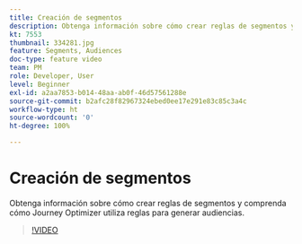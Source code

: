 ```yaml
---
title: Creación de segmentos
description: Obtenga información sobre cómo crear reglas de segmentos y comprenda cómo Journey Optimizer utiliza reglas para generar audiencias.
kt: 7553
thumbnail: 334281.jpg
feature: Segments, Audiences
doc-type: feature video
team: PM
role: Developer, User
level: Beginner
exl-id: a2aa7853-b014-48aa-ab0f-46d57561288e
source-git-commit: b2afc28f82967324ebed0ee17e291e83c85c3a4c
workflow-type: ht
source-wordcount: '0'
ht-degree: 100%

---
```


# Creación de segmentos

Obtenga información sobre cómo crear reglas de segmentos y comprenda cómo Journey Optimizer utiliza reglas para generar audiencias.

>[!VIDEO](https://video.tv.adobe.com/v/334281?quality=12&learn=on)
